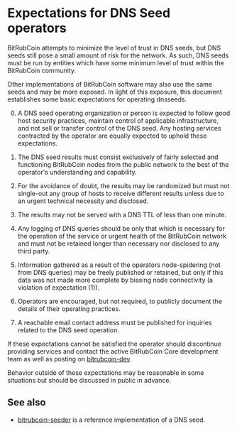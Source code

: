 Expectations for DNS Seed operators
====================================

BitRubCoin attempts to minimize the level of trust in DNS seeds,
but DNS seeds still pose a small amount of risk for the network.
As such, DNS seeds must be run by entities which have some minimum
level of trust within the BitRubCoin community.

Other implementations of BitRubCoin software may also use the same
seeds and may be more exposed. In light of this exposure, this
document establishes some basic expectations for operating dnsseeds.

0. A DNS seed operating organization or person is expected to follow good
host security practices, maintain control of applicable infrastructure,
and not sell or transfer control of the DNS seed. Any hosting services
contracted by the operator are equally expected to uphold these expectations.

1. The DNS seed results must consist exclusively of fairly selected and
functioning BitRubCoin nodes from the public network to the best of the
operator's understanding and capability.

2. For the avoidance of doubt, the results may be randomized but must not
single-out any group of hosts to receive different results unless due to an
urgent technical necessity and disclosed.

3. The results may not be served with a DNS TTL of less than one minute.

4. Any logging of DNS queries should be only that which is necessary
for the operation of the service or urgent health of the BitRubCoin
network and must not be retained longer than necessary nor disclosed
to any third party.

5. Information gathered as a result of the operators node-spidering
(not from DNS queries) may be freely published or retained, but only
if this data was not made more complete by biasing node connectivity
(a violation of expectation (1)).

6. Operators are encouraged, but not required, to publicly document the
details of their operating practices.

7. A reachable email contact address must be published for inquiries
related to the DNS seed operation.

If these expectations cannot be satisfied the operator should
discontinue providing services and contact the active BitRubCoin
Core development team as well as posting on
[bitrubcoin-dev](https://groups.google.com/forum/#!forum/bitrubcoin-dev).

Behavior outside of these expectations may be reasonable in some
situations but should be discussed in public in advance.

See also
----------
- [bitrubcoin-seeder](https://github.com/pooler/bitrubcoin-seeder) is a reference implementation of a DNS seed.
